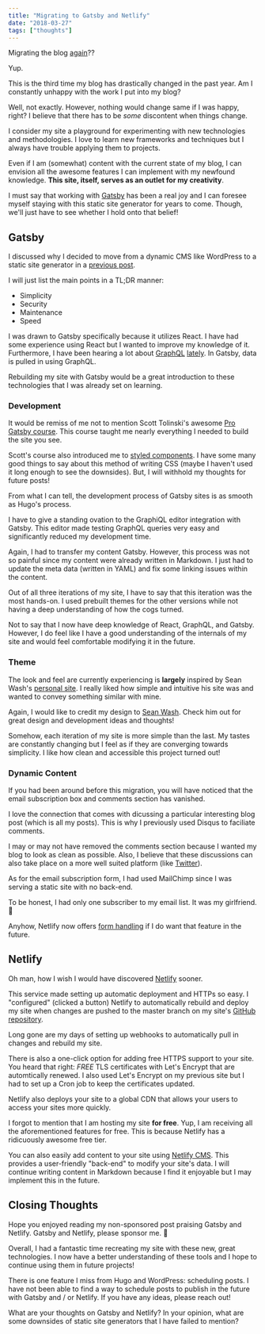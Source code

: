 ```yaml
---
title: "Migrating to Gatsby and Netlify"
date: "2018-03-27"
tags: ["thoughts"]
---
```


Migrating the blog [again](/blog/migrating-from-wordpress-to-hugo)??

Yup.

This is the third time my blog has drastically changed in the past year. Am I constantly unhappy with the work I put into my blog?

Well, not exactly. However, nothing would change same if I was happy, right? I believe that there has to be *some* discontent when things change.

I consider my site a playground for experimenting with new technologies and methodologies. I love to learn new frameworks and techniques but I always have trouble applying them to projects.

Even if I am (somewhat) content with the current state of my blog, I can envision all the awesome features I can implement with my newfound knowledge. **This site, itself, serves as an outlet for my creativity**.

I must say that working with [Gatsby](https://www.gatsbyjs.org/) has been a real joy and I can foresee myself staying with this static site generator for years to come. Though, we'll just have to see whether I hold onto that belief!


## Gatsby

I discussed why I decided to move from a dynamic CMS like WordPress to a static site generator in a [previous post](/blog/migrating-from-wordpress-to-hugo).

I will just list the main points in a TL;DR manner:

- Simplicity
- Security
- Maintenance
- Speed

I was drawn to Gatsby specifically because it utilizes React. I have had some experience using React but I wanted to improve my knowledge of it. Furthermore, I have been hearing a lot about [GraphQL](http://graphql.org/) [lately](/blog/podcasts-to-listen-to-in-2018). In Gatsby, data is pulled in using GraphQL.

Rebuilding my site with Gatsby would be a great introduction to these technologies that I was already set on learning.

### Development

It would be remiss of me not to mention Scott Tolinski's awesome [Pro Gatsby course](https://www.leveluptutorials.com/tutorials/pro-gatsby). This course taught me nearly everything I needed to build the site you see.

Scott's course also introduced me to [styled components](https://www.styled-components.com/). I have some many good things to say about this method of writing CSS (maybe I haven't used it long enough to see the downsides). But, I will withhold my thoughts for future posts!

From what I can tell, the development process of Gatsby sites is as smooth as Hugo's process.

I have to give a standing ovation to the GraphiQL editor integration with Gatsby. This editor made testing GraphQL queries very easy and significantly reduced my development time.

Again, I had to transfer my content Gatsby. However, this process was not so painful since my content were already written in Markdown. I just had to update the meta data (written in YAML) and fix some linking issues within the content.

Out of all three iterations of my site, I have to say that this iteration was the most hands-on. I used prebuilt themes for the other versions while not having a deep understanding of how the cogs turned.

Not to say that I now have deep knowledge of React, GraphQL, and Gatsby. However, I do feel like I have a good understanding of the internals of my site and would feel comfortable modifying it in the future.

### Theme

The look and feel are currently experiencing is **largely** inspired by Sean Wash's [personal site](https://seanwash.com/). I really liked how simple and intuitive his site was and wanted to convey something similar with mine.

Again, I would like to credit my design to [Sean Wash](https://seanwash.com/). Check him out for great design and development ideas and thoughts!

Somehow, each iteration of my site is more simple than the last. My tastes are constantly changing but I feel as if they are converging towards simplicity. I like how clean and accessible this project turned out!

### Dynamic Content

If you had been around before this migration, you will have noticed that the email subscription box and comments section has vanished.

I love the connection that comes with dicussing a particular interesting blog post (which is all my posts). This is why I previously used Disqus to faciliate comments.

I may or may not have removed the comments section because I wanted my blog to look as clean as possible. Also, I believe that these discussions can also take place on a more well suited platform (like [Twitter](https://twitter.com/davidlamt)).

As for the email subscription form, I had used MailChimp since I was serving a static site with no back-end.

To be honest, I had only one subscriber to my email list. It was my girlfriend. 🙂

Anyhow, Netlify now offers [form handling](https://www.netlify.com/docs/form-handling/) if I do want that feature in the future.

## Netlify

Oh man, how I wish I would have discovered [Netlify](https://www.netlify.com/) sooner.

This service made setting up automatic deployment and HTTPs so easy. I "configured" (clicked a button) Netlify to automatically rebuild and deploy my site when changes are pushed to the master branch on my site's [GitHub repository](https://github.com/davidlamt/davidtranscend-com-gatsby).

Long gone are my days of setting up webhooks to automatically pull in changes and rebuild my site.

There is also a one-click option for adding free HTTPS support to your site. You heard that right: *FREE* TLS certificates with Let's Encrypt that are automtically renewed. I also used Let's Encrypt on my previous site but I had to set up a Cron job to keep the certificates updated.

Netlify also deploys your site to a global CDN that allows your users to access your sites more quickly.

I forgot to mention that I am hosting my site **for free**. Yup, I am receiving all the aforementioned features for free. This is because Netlify has a ridicuously awesome free tier.

You can also easily add content to your site using [Netlify CMS](https://www.netlifycms.org/). This provides a user-friendly "back-end" to modify your site's data. I will continue writing content in Markdown because I find it enjoyable but I may implement this in the future.

## Closing Thoughts

Hope you enjoyed reading my non-sponsored post praising Gatsby and Netlify. Gatsby and Netlify, please sponsor me. 🙁

Overall, I had a fantastic time recreating my site with these new, great technologies. I now have a better understanding of these tools and I hope to continue using them in future projects!

There is one feature I miss from Hugo and WordPress: scheduling posts. I have not been able to find a way to schedule posts to publish in the future with Gatsby and / or Netlify. If you have any ideas, please reach out!

What are your thoughts on Gatsby and Netlify? In your opinion, what are some downsides of static site generators that I have failed to mention?
